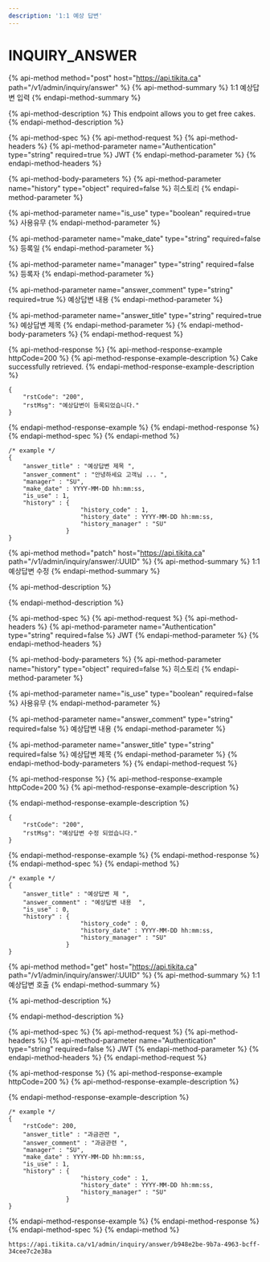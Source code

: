 ```yaml
---
description: '1:1 예상 답변'
---
```


# INQUIRY\_ANSWER

{% api-method method="post" host="https://api.tikita.ca" path="/v1/admin/inquiry/answer" %}
{% api-method-summary %}
1:1 예상답변 입력 
{% endapi-method-summary %}

{% api-method-description %}
This endpoint allows you to get free cakes.
{% endapi-method-description %}

{% api-method-spec %}
{% api-method-request %}
{% api-method-headers %}
{% api-method-parameter name="Authentication" type="string" required=true %}
JWT
{% endapi-method-parameter %}
{% endapi-method-headers %}

{% api-method-body-parameters %}
{% api-method-parameter name="history" type="object" required=false %}
히스토리 
{% endapi-method-parameter %}

{% api-method-parameter name="is\_use" type="boolean" required=true %}
사용유무 
{% endapi-method-parameter %}

{% api-method-parameter name="make\_date" type="string" required=false %}
등록일 
{% endapi-method-parameter %}

{% api-method-parameter name="manager" type="string" required=false %}
등록자 
{% endapi-method-parameter %}

{% api-method-parameter name="answer\_comment" type="string" required=true %}
예상답변 내용 
{% endapi-method-parameter %}

{% api-method-parameter name="answer\_title" type="string" required=true %}
예상답변 제목 
{% endapi-method-parameter %}
{% endapi-method-body-parameters %}
{% endapi-method-request %}

{% api-method-response %}
{% api-method-response-example httpCode=200 %}
{% api-method-response-example-description %}
Cake successfully retrieved.
{% endapi-method-response-example-description %}

```
{
    "rstCode": "200",
    "rstMsg": "예상답변이 등록되었습니다."
}
```
{% endapi-method-response-example %}
{% endapi-method-response %}
{% endapi-method-spec %}
{% endapi-method %}

```text
/* example */
{
    "answer_title" : "예상답변 제목 ",
    "answer_comment" : "안녕하세요 고객님 ... ",
    "manager" : "SU",    
    "make_date" : YYYY-MM-DD hh:mm:ss,
    "is_use" : 1,
    "history" : {
                    "history_code" : 1,
                    "history_date" : YYYY-MM-DD hh:mm:ss,
                    "history_manager" : "SU"
                }
}
```

{% api-method method="patch" host="https://api.tikita.ca" path="/v1/admin/inquiry/answer/:UUID" %}
{% api-method-summary %}
1:1 예상답변 수정 
{% endapi-method-summary %}

{% api-method-description %}

{% endapi-method-description %}

{% api-method-spec %}
{% api-method-request %}
{% api-method-headers %}
{% api-method-parameter name="Authentication" type="string" required=false %}
JWT
{% endapi-method-parameter %}
{% endapi-method-headers %}

{% api-method-body-parameters %}
{% api-method-parameter name="history" type="object" required=false %}
히스토리 
{% endapi-method-parameter %}

{% api-method-parameter name="is\_use" type="boolean" required=false %}
사용유무 
{% endapi-method-parameter %}

{% api-method-parameter name="answer\_comment" type="string" required=false %}
예상답변 내용 
{% endapi-method-parameter %}

{% api-method-parameter name="answer\_title" type="string" required=false %}
예상답변 제목 
{% endapi-method-parameter %}
{% endapi-method-body-parameters %}
{% endapi-method-request %}

{% api-method-response %}
{% api-method-response-example httpCode=200 %}
{% api-method-response-example-description %}

{% endapi-method-response-example-description %}

```
{
    "rstCode": "200",
    "rstMsg": "예상답변 수정 되었습니다."
}
```
{% endapi-method-response-example %}
{% endapi-method-response %}
{% endapi-method-spec %}
{% endapi-method %}

```text
/* example */
{
    "answer_title" : "예상답변 제 ",
    "answer_comment" : "예상답변 내용  ",    
    "is_use" : 0,
    "history" : {
                    "history_code" : 0,
                    "history_date" : YYYY-MM-DD hh:mm:ss,
                    "history_manager" : "SU"
                }
}
```

{% api-method method="get" host="https://api.tikita.ca" path="/v1/admin/inquiry/answer/:UUID" %}
{% api-method-summary %}
1:1 예상답변 호출 
{% endapi-method-summary %}

{% api-method-description %}

{% endapi-method-description %}

{% api-method-spec %}
{% api-method-request %}
{% api-method-headers %}
{% api-method-parameter name="Authentication" type="string" required=false %}
JWT
{% endapi-method-parameter %}
{% endapi-method-headers %}
{% endapi-method-request %}

{% api-method-response %}
{% api-method-response-example httpCode=200 %}
{% api-method-response-example-description %}

{% endapi-method-response-example-description %}

```
/* example */
{
    "rstCode": 200,
    "answer_title" : "과금관련 ",
    "answer_comment" : "과금관련 ",
    "manager" : "SU",    
    "make_date" : YYYY-MM-DD hh:mm:ss,
    "is_use" : 1,
    "history" : {
                    "history_code" : 1,
                    "history_date" : YYYY-MM-DD hh:mm:ss,
                    "history_manager" : "SU"
                }
}
```
{% endapi-method-response-example %}
{% endapi-method-response %}
{% endapi-method-spec %}
{% endapi-method %}



```text
https://api.tikita.ca/v1/admin/inquiry/answer/b948e2be-9b7a-4963-bcff-34cee7c2e38a
```

